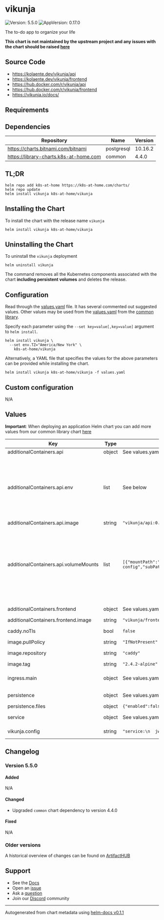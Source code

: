 # vikunja

![Version: 5.5.0](https://img.shields.io/badge/Version-5.5.0-informational?style=flat-square) ![AppVersion: 0.17.0](https://img.shields.io/badge/AppVersion-0.17.0-informational?style=flat-square)

The to-do app to organize your life

**This chart is not maintained by the upstream project and any issues with the chart should be raised [here](https://github.com/k8s-at-home/charts/issues/new/choose)**

## Source Code

* <https://kolaente.dev/vikunja/api>
* <https://kolaente.dev/vikunja/frontend>
* <https://hub.docker.com/r/vikunja/api>
* <https://hub.docker.com/r/vikunja/frontend>
* <https://vikunja.io/docs/>

## Requirements

## Dependencies

| Repository | Name | Version |
|------------|------|---------|
| https://charts.bitnami.com/bitnami | postgresql | 10.16.2 |
| https://library-charts.k8s-at-home.com | common | 4.4.0 |

## TL;DR

```console
helm repo add k8s-at-home https://k8s-at-home.com/charts/
helm repo update
helm install vikunja k8s-at-home/vikunja
```

## Installing the Chart

To install the chart with the release name `vikunja`

```console
helm install vikunja k8s-at-home/vikunja
```

## Uninstalling the Chart

To uninstall the `vikunja` deployment

```console
helm uninstall vikunja
```

The command removes all the Kubernetes components associated with the chart **including persistent volumes** and deletes the release.

## Configuration

Read through the [values.yaml](./values.yaml) file. It has several commented out suggested values.
Other values may be used from the [values.yaml](https://github.com/k8s-at-home/library-charts/tree/main/charts/stable/common/values.yaml) from the [common library](https://github.com/k8s-at-home/library-charts/tree/main/charts/stable/common).

Specify each parameter using the `--set key=value[,key=value]` argument to `helm install`.

```console
helm install vikunja \
  --set env.TZ="America/New York" \
    k8s-at-home/vikunja
```

Alternatively, a YAML file that specifies the values for the above parameters can be provided while installing the chart.

```console
helm install vikunja k8s-at-home/vikunja -f values.yaml
```

## Custom configuration

N/A

## Values

**Important**: When deploying an application Helm chart you can add more values from our common library chart [here](https://github.com/k8s-at-home/library-charts/tree/main/charts/stable/common)

| Key | Type | Default | Description |
|-----|------|---------|-------------|
| additionalContainers.api | object | See values.yaml | Set up the vikunja API container. |
| additionalContainers.api.env | list | See below | You can declare most Vikunja parameters as environment variables. Please consult https://vikunja.io/docs/config-options/ to see all parameters. Note that parameters that are an array cannot be defined as environment variables (like the OpenID Connect settings). Use the vikunja.config Value for that. |
| additionalContainers.api.image | string | `"vikunja/api:0.17.1"` | Vikunja api image and tag |
| additionalContainers.api.volumeMounts | list | `[{"mountPath":"/etc/vikunja/config.yml","name":"vikunja-config","subPath":"Vikunja.yml"}]` |    value: myVeryComplexJWTSecret - name: VIKUNJA_DATABASE_TYPE   value: "postgres" - name: VIKUNJA_DATABASE_HOST   value: db - name: VIKUNJA_DATABASE_DATABASE   value: vikunja - name: VIKUNJA_DATABASE_USER   value: "vikunja" - name: VIKUNJA_DATABASE_PASSWORD   value: password |
| additionalContainers.frontend | object | See values.yaml | Set up the vikunja frontend container. |
| additionalContainers.frontend.image | string | `"vikunja/frontend:0.17.0"` | Vikunja frontend image and tag |
| caddy.noTls | bool | `false` | Disable auto tls if behind another loadbalancer or ingress |
| image.pullPolicy | string | `"IfNotPresent"` |  |
| image.repository | string | `"caddy"` | Caddy reverse proxy image and tag |
| image.tag | string | `"2.4.2-alpine"` | vikunja api image tag |
| ingress.main | object | See values.yaml | Enable and configure ingress settings for the chart under this key. |
| persistence | object | See values.yaml | Configure persistence settings for the chart under this key. |
| persistence.files | object | `{"enabled":false,"mountpath":"/app/vikunja/files"}` | Volume used for static files |
| service | object | See values.yaml | Configures service settings for the chart. |
| vikunja.config | string | `"service:\n  jwtsecret: \"myVeryComplexJWTSecret\""` | Provide Vikunja config as YAML string |

## Changelog

### Version 5.5.0

#### Added

N/A

#### Changed

* Upgraded `common` chart dependency to version 4.4.0

#### Fixed

N/A

### Older versions

A historical overview of changes can be found on [ArtifactHUB](https://artifacthub.io/packages/helm/k8s-at-home/vikunja?modal=changelog)

## Support

- See the [Docs](https://docs.k8s-at-home.com/our-helm-charts/getting-started/)
- Open an [issue](https://github.com/k8s-at-home/charts/issues/new/choose)
- Ask a [question](https://github.com/k8s-at-home/organization/discussions)
- Join our [Discord](https://discord.gg/sTMX7Vh) community

----------------------------------------------
Autogenerated from chart metadata using [helm-docs v0.1.1](https://github.com/k8s-at-home/helm-docs/releases/v0.1.1)
